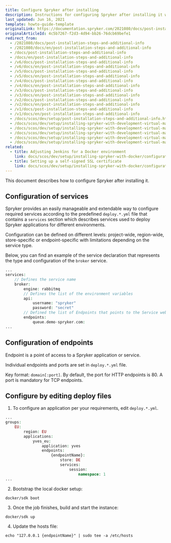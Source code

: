 ```yaml
---
title: Configure Spryker after installing
description: Instructions for configuring Spryker after installing it with Docker
last_updated: Jun 16, 2021
template: howto-guide-template
originalLink: https://documentation.spryker.com/2021080/docs/post-installation-steps-and-additional-info
originalArticleId: 4c5b7267-f2d3-4d94-bb26-76dcb69befe1
redirect_from:
  - /2021080/docs/post-installation-steps-and-additional-info
  - /2021080/docs/en/post-installation-steps-and-additional-info
  - /docs/post-installation-steps-and-additional-info
  - /docs/en/post-installation-steps-and-additional-info
  - /v6/docs/post-installation-steps-and-additional-info
  - /v6/docs/en/post-installation-steps-and-additional-info
  - /v5/docs/post-installation-steps-and-additional-info
  - /v5/docs/en/post-installation-steps-and-additional-info
  - /v4/docs/post-installation-steps-and-additional-info
  - /v4/docs/en/post-installation-steps-and-additional-info
  - /v3/docs/post-installation-steps-and-additional-info
  - /v3/docs/en/post-installation-steps-and-additional-info
  - /v2/docs/post-installation-steps-and-additional-info
  - /v2/docs/en/post-installation-steps-and-additional-info
  - /v1/docs/post-installation-steps-and-additional-info
  - /v1/docs/en/post-installation-steps-and-additional-info
  - /docs/scos/dev/setup/post-installation-steps-and-additional-info.html
  - /docs/scos/dev/setup/installing-spryker-with-development-virtual-machine/configuring-debugging-in-devvm/configuring-debugging-in-a-devvm-below-version-91.html
  - /docs/scos/dev/setup/installing-spryker-with-development-virtual-machine/configuring-debugging-in-devvm/configuring-debugging-in-devvm.html
  - /docs/scos/dev/setup/installing-spryker-with-development-virtual-machine/configuring-spryker-with-devvm/configuring-database-servers.html
  - /docs/scos/dev/setup/installing-spryker-with-development-virtual-machine/configuring-spryker-with-devvm/configuring-spryker-after-installing-with-devvm.html
  - /docs/scos/dev/setup/installing-spryker-with-development-virtual-machine/configuring-spryker-with-devvm/updating-node.js-in-devvm-to-the-latest-version.html
related:
  - title: Adjusting Jenkins for a Docker environment
    link: docs/scos/dev/setup/installing-spryker-with-docker/configuration/adjusting-jenkins-for-a-docker-environment.html
  - title: Setting up a self-signed SSL certificate
    link: docs/scos/dev/setup/installing-spryker-with-docker/configuration/setting-up-a-self-signed-ssl-certificate.html
---
```


This document describes how to configure Spryker after installing it.


## Configuration of services

Spryker provides an easily manageable and extendable way to configure required services according to the predefined `deploy.*.yml` file that contains a `services` section which describes services used to deploy Spryker applications for different environments.

Configuration can be defined on different levels: project-wide, region-wide, store-specific or endpoint-specific with limitations depending on the service type.

Below, you can find an example of the service declaration that represents the type and configuration of the `broker` service.

```php
...
services:
    // Defines the service name
    broker:
        engine: rabbitmq
        // Defines the list of the environment variables
        api:
            username: "spryker"
            password: "secret"
        // Defined the list of Endpoints that points to the Service web interface or service's port
        endpoints:
            queue.demo-spryker.com:
...
```

## Configuration of endpoints

Endpoint is a point of access to a Spryker application or service.

Individual endpoints and ports are set in `deploy.*.yml` file.

Key format: `domain[:port]`. By default, the port for HTTP endpoints is 80. A port is mandatory for TCP endpoints.

## Configure by editing deploy files

1. To configure an application per your requirements, edit `deploy.*.yml`.

```php
...
groups:
    EU:
        region: EU
        applications:
            yves_eu:
                application: yves
                endpoints:
                    {endpointName}:
                        store: DE
                        services:
                            session:
                                namespace: 1
...
```

2. Bootstrap the local docker setup:

```shell
docker/sdk boot
```

3. Once the job finishes, build and start the instance:

```shell
docker/sdk up
```

4. Update the hosts file:

```shell
echo "127.0.0.1 {endpointName}" | sudo tee -a /etc/hosts
```
